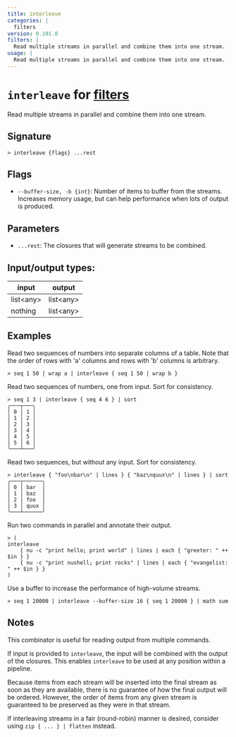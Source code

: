 ```yaml
---
title: interleave
categories: |
  filters
version: 0.101.0
filters: |
  Read multiple streams in parallel and combine them into one stream.
usage: |
  Read multiple streams in parallel and combine them into one stream.
---
```

<!-- This file is automatically generated. Please edit the command in https://github.com/nushell/nushell instead. -->

# `interleave` for [filters](/commands/categories/filters.md)

<div class='command-title'>Read multiple streams in parallel and combine them into one stream.</div>

## Signature

```> interleave {flags} ...rest```

## Flags

 -  `--buffer-size, -b {int}`: Number of items to buffer from the streams. Increases memory usage, but can help performance when lots of output is produced.

## Parameters

 -  `...rest`: The closures that will generate streams to be combined.


## Input/output types:

| input     | output    |
| --------- | --------- |
| list\<any\> | list\<any\> |
| nothing   | list\<any\> |
## Examples

Read two sequences of numbers into separate columns of a table.
Note that the order of rows with 'a' columns and rows with 'b' columns is arbitrary.
```nu
> seq 1 50 | wrap a | interleave { seq 1 50 | wrap b }

```

Read two sequences of numbers, one from input. Sort for consistency.
```nu
> seq 1 3 | interleave { seq 4 6 } | sort
╭───┬───╮
│ 0 │ 1 │
│ 1 │ 2 │
│ 2 │ 3 │
│ 3 │ 4 │
│ 4 │ 5 │
│ 5 │ 6 │
╰───┴───╯

```

Read two sequences, but without any input. Sort for consistency.
```nu
> interleave { "foo\nbar\n" | lines } { "baz\nquux\n" | lines } | sort
╭───┬──────╮
│ 0 │ bar  │
│ 1 │ baz  │
│ 2 │ foo  │
│ 3 │ quux │
╰───┴──────╯

```

Run two commands in parallel and annotate their output.
```nu
> (
interleave
    { nu -c "print hello; print world" | lines | each { "greeter: " ++ $in } }
    { nu -c "print nushell; print rocks" | lines | each { "evangelist: " ++ $in } }
)

```

Use a buffer to increase the performance of high-volume streams.
```nu
> seq 1 20000 | interleave --buffer-size 16 { seq 1 20000 } | math sum

```

## Notes
This combinator is useful for reading output from multiple commands.

If input is provided to `interleave`, the input will be combined with the
output of the closures. This enables `interleave` to be used at any position
within a pipeline.

Because items from each stream will be inserted into the final stream as soon
as they are available, there is no guarantee of how the final output will be
ordered. However, the order of items from any given stream is guaranteed to be
preserved as they were in that stream.

If interleaving streams in a fair (round-robin) manner is desired, consider
using `zip { ... } | flatten` instead.